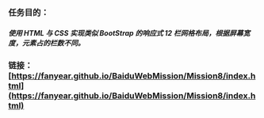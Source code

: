 ### 任务目的：
##### 使用 HTML 与 CSS 实现类似 BootStrap 的响应式 12 栏网格布局，根据屏幕宽度，元素占的栏数不同。
### 链接： [https://fanyear.github.io/BaiduWebMission/Mission8/index.html](https://fanyear.github.io/BaiduWebMission/Mission8/index.html)
